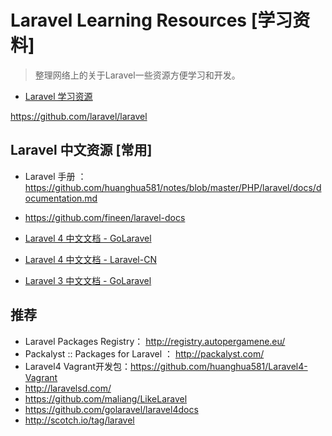 # Laravel Learning Resources [学习资料]

> 整理网络上的关于Laravel一些资源方便学习和开发。


* [Laravel 学习资源](https://github.com/huanghua581/notes/blob/master/PHP/laravel/laravel-learning-resources.md)

https://github.com/laravel/laravel

## Laravel 中文资源 [常用]

* Laravel 手册 ： https://github.com/huanghua581/notes/blob/master/PHP/laravel/docs/documentation.md
* https://github.com/fineen/laravel-docs

* [Laravel 4 中文文档 - GoLaravel](http://www.golaravel.com/docs/)

* [Laravel 4 中文文档 - Laravel-CN](http://laravel-cn.com/docs)

* [Laravel 3 中文文档 - GoLaravel](http://v3.golaravel.com/docs/)


## 推荐


* Laravel Packages Registry： http://registry.autopergamene.eu/
* Packalyst :: Packages for Laravel ： http://packalyst.com/
* Laravel4 Vagrant开发包：https://github.com/huanghua581/Laravel4-Vagrant
* http://laravelsd.com/
* https://github.com/maliang/LikeLaravel
* https://github.com/golaravel/laravel4docs
* http://scotch.io/tag/laravel